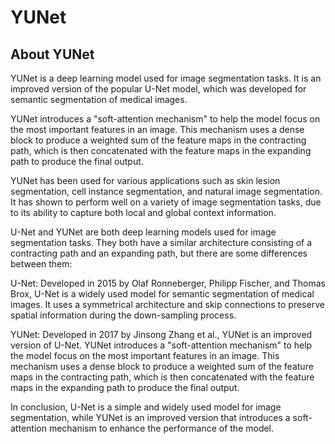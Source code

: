 # YUNet
## About YUNet

YUNet is a deep learning model used for image segmentation tasks. It is an improved version of the popular U-Net model, which was developed for semantic segmentation of medical images.

YUNet introduces a "soft-attention mechanism" to help the model focus on the most important features in an image. This mechanism uses a dense block to produce a weighted sum of the feature maps in the contracting path, which is then concatenated with the feature maps in the expanding path to produce the final output.

YUNet has been used for various applications such as skin lesion segmentation, cell instance segmentation, and natural image segmentation. It has shown to perform well on a variety of image segmentation tasks, due to its ability to capture both local and global context information.

U-Net and YUNet are both deep learning models used for image segmentation tasks. They both have a similar architecture consisting of a contracting path and an expanding path, but there are some differences between them:

U-Net: Developed in 2015 by Olaf Ronneberger, Philipp Fischer, and Thomas Brox, U-Net is a widely used model for semantic segmentation of medical images. It uses a symmetrical architecture and skip connections to preserve spatial information during the down-sampling process.

YUNet: Developed in 2017 by Jinsong Zhang et al., YUNet is an improved version of U-Net. YUNet introduces a "soft-attention mechanism" to help the model focus on the most important features in an image. This mechanism uses a dense block to produce a weighted sum of the feature maps in the contracting path, which is then concatenated with the feature maps in the expanding path to produce the final output.

In conclusion, U-Net is a simple and widely used model for image segmentation, while YUNet is an improved version that introduces a soft-attention mechanism to enhance the performance of the model.
